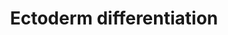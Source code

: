 ---
annotations:
- type: Pathway Ontology
  value: regulatory pathway
authors:
- Mkutmon
- Susan
- Eweitz
description: 'Model depicting ectoderm specification based on the literature and highly
  enriched gene expression profiles via comparison across dozens of independent induced
  and embryonic pluripotent stem cell lines, following differentiation to multiple
  lineages (ectoderm, mesoderm, endoderm, embryoid body). The underlying genomic data
  can be obtained from:  https://www.synapse.org/#!Synapse:syn1773109'
last-edited: 2021-05-21
organisms:
- Bos taurus
redirect_from:
- /index.php/Pathway:WP3208
- /instance/WP3208
schema-jsonld:
- '@context': https://schema.org/
  '@id': https://wikipathways.github.io/pathways/WP3208.html
  '@type': Dataset
  creator:
    '@type': Organization
    name: WikiPathways
  description: 'Model depicting ectoderm specification based on the literature and
    highly enriched gene expression profiles via comparison across dozens of independent
    induced and embryonic pluripotent stem cell lines, following differentiation to
    multiple lineages (ectoderm, mesoderm, endoderm, embryoid body). The underlying
    genomic data can be obtained from:  https://www.synapse.org/#!Synapse:syn1773109'
  keywords:
  - TRPM2
  - KIAA1161
  - GATA6
  - AHI1
  - CTNND2
  - BAZ1A
  - RRBP1
  - LDB2
  - TFAP2C
  - TNFRSF11B
  - SNCA
  - VAX2
  - PODXL
  - SOX2
  - BOC
  - SMURF1
  - OGT
  - NR2F2
  - MIR124-1
  - PAX3
  - AES
  - ZBTB2
  - MZF1
  - GREB1
  - WNT1
  - FOXL1
  - PGM1
  - PAX6
  - CDON
  - MIR486
  - ABCC4
  - HMGB2
  - STX16
  - PPARD
  - PPFIBP2
  - bta-mir-361
  - NFATC1
  - DMD
  - TOX3
  - KCNK10
  - GLB1
  - TBL1X
  - SHH
  - NUMA1
  - PIM1
  - bta-mir-15b
  - CCDC88C
  - PHF8
  - TFAP2A
  - KIFC3
  - JUP
  - TCF7L1
  - TCF3
  - PDE7A
  - FHL2
  - JAKMIP1
  - SPRY2
  - CLVS1
  - MECP2
  - NLGN1
  - FGFR2
  - ST8SIA4
  - HIST1H2BH
  - SERPINB6
  - TSKU
  - CCDC130
  - HESX1
  - CDH8
  - PTPRB
  - CROCCP2
  - CDH6
  - SMAD4
  - GRAMD1B
  - NF2
  - POU2F2
  - WDR44
  - SORCS1
  - ROR2
  - PRKAG2
  - CELSR2
  - LHX1
  - CTBP1
  - ARHGDIG
  - BCAS3
  - SOCS2
  - CLDN11
  - BMPR1A
  - BCOR
  - PAN2
  - SGSM3
  - ELOVL4
  - ARHGAP15
  - HDAC6
  - ZBTB7B
  - CTNNB1
  - KRT6A
  - FZD4
  - RAB8B
  - FYN
  - RGMA
  - PI4KA
  - EDA
  - RHPN1
  - TTC14
  - MAFB
  - ARHGEF9
  - PLCXD3
  - ZFHX4
  - LY6E
  - PLXNA2
  - ASTN1
  - RIT1
  - ZNF219
  - UBF
  - PTPN13
  - NARS2
  - CAP2
  - ZBTB16
  - SIX6
  - HDAC10
  - SDCBP
  - ARHGAP10
  - C1GALT1
  - TRIM33
  - GAS2L1
  - FOXA2
  - ELOVL2
  - BMP4
  - EDA2R
  - NLK
  - CCL2
  - ARX
  - MYC
  - GLI3
  - FZD5
  - MKS1
  - bta-mir-34c
  - ANKS1B
  - CTNNA2
  - STC1
  - TSC22D1
  - FZD8
  - SCHIP1
  - SKIL
  license: CC0
  name: Ectoderm differentiation
seo: CreativeWork
title: Ectoderm differentiation
wpid: WP3208
---